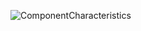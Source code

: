 ![ComponentCharacteristics](https://github.com/KatasPioneers/RoadWarriors-Pioneers/assets/144905960/37e2b755-aeab-41dd-ac4f-1279c63a63d7)
